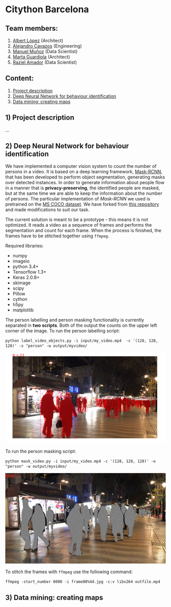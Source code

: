 # Citython Barcelona

## Team members:

1. [Albert López]() (Architect)
2. [Alejandro Cavazos]() (Engineering)
3. [Manuel Muñoz](https://www.linkedin.com/in/manuelmunozaguirre/) (Data Scientist)
4. [Marta Guardiola]() (Architect)
5. [Raziel Amador](https://www.linkedin.com/in/raziel-amador-rios-14161268/) (Data Scientist)

## Content:

1. [Project description](#description)
2. [Deep Neural Network for behaviour identification](#deep)
3. [Data mining: creating maps](#mining)

## 1) <a id='description'></a> Project description
...

## 2) <a id='deep'></a> Deep Neural Network for behaviour identification

We have implemented a computer vision system to count the number of persons in a video. It is based on a deep learning framework, [Mask-RCNN](https://arxiv.org/abs/1703.06870), that has been developed to perform object segmentation, generating masks over detected instances. In order to generate information about people flow in a manner that is **privacy-preserving**, the identified people are masked, but at the same time we are able to keep the information about the number of persons. The particular implementation of *Mask-RCNN* we used is pretrained on the [MS COCO dataset](https://arxiv.org/abs/1405.03120). We have forked from [this repository](https://github.com/minimaxir/person-blocker) and made modifications to suit our task.

The current solution is meant to be a prototype - this means it is not optimized. It reads a video as a sequence of frames and performs the segmentation and count for each frame. When the process is finished, the frames have to be  stitched together using `ffmpeg`.

Required libraries:
- numpy
- imageio
- python 3.4+
- Tensorflow 1.3+
- Keras 2.0.8+
- skimage
- scipy
- Pillow
- cython
- h5py
- matplotlib

The person labelling and person masking functionality is currently separated in **two scripts**. Both of the output the counts on the upper left corner of the image. To run the person labelling script:

```{r}
python label_video_objects.py -i input/my_video.mp4  -c '(128, 128, 128)' -s "person" -w output/myvideo/
```

![img1](img/labeled_sample.png)


To run the person masking script:

```{r}
python mask_video.py -i input/my_video.mp4 -c '(128, 128, 128)' -o "person" -w output/myvideo/
```
![img2](img/masked_sample.jpg)


To stitch the frames with `ffmpeg` use the following command:

```{r}
ffmpeg -start_number 0000 -i frame00%4d.jpg -c:v libx264 outfile.mp4
```
## 3) <a id='mining'></a> Data mining: creating maps
